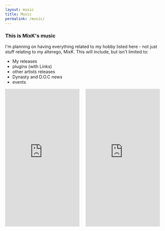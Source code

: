 ```yaml
---
layout: music
title: Music
permalink: /music/
---
```


### This is MixK's music
I'm planning on having everything related to my hobby listed here - not just stuff relating to my alterego, MixK. 
This will include, but isn't limited to:
 - My releases
 - plugins (with Links)
 - other artists releases
 - Dynasty and D.O.C news
 - events

<!-- For adding more songs: Place entire embed code inside another <div></div>. Then remove everything inside the <a></a> thats in the iframe part of the embed code. Should be good to go. -->

<div class="grid-container" style="display: grid; grid-gap: 20px; grid-template-columns: auto auto; align-content: center;">
    
<div><iframe allow="autoplay *; encrypted-media *;" frameborder="0" height="450" style="width:100%;max-width:660px;overflow:hidden;background:transparent;" sandbox="allow-forms allow-popups allow-same-origin allow-scripts allow-storage-access-by-user-activation allow-top-navigation-by-user-activation" src="https://embed.music.apple.com/za/album/lunar-ep/1551624971"></iframe></div>

<div><iframe allow="autoplay *; encrypted-media *;" frameborder="0" height="450" style="width:100%;max-width:660px;overflow:hidden;background:transparent;" sandbox="allow-forms allow-popups allow-same-origin allow-scripts allow-storage-access-by-user-activation allow-top-navigation-by-user-activation" src="https://embed.music.apple.com/za/album/liminal/1434468188"></iframe></div>

</div>

